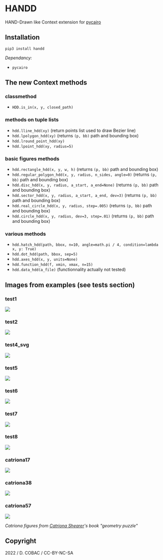 # HANDD

HAND-Drawn like Context extension for [pycairo](https://pycairo.readthedocs.io/)

## Installation

`pip3 install handd`

_Dependancy:_

- `pycairo`


## The new Context methods

### classmethod

- `HDD.is_in(x, y, closed_path)`

### methods on tuple lists

- `hdd.lline_hdd(xy)` (return points list used to draw Bezier line)
- `hdd.lpolygon_hdd(xy)` (returns `(p, bb)` path and bounding box)
- `hdd.lround_point_hdd(xy)`
- `hdd.lpoint_hdd(xy, radius=5)`

### basic figures methods

- `hdd.rectangle_hdd(x, y, w, h)` (returns `(p, bb)` path and bounding box)
- `hdd.regular_polygon_hdd(x, y, radius, n_sides, angle=0)` (returns `(p, bb)` path and bounding box)
- `hdd.disc_hdd(x, y, radius, a_start, a_end=None)` (returns `(p, bb)` path and bounding box)
- `hdd.sector_hdd(x, y, radius, a_start, a_end, dev=3)` (returns `(p, bb)` path and bounding box)
- `hdd.real_circle_hdd(x, y, radius, step=.005)` (returns `(p, bb)` path and bounding box)
- `hdd.circle_hdd(x, y, radius, dev=3, step=.01)` (returns `(p, bb)` path and bounding box)

### various methods

- `hdd.hatch_hdd(path, bbox, n=10, angle=math.pi / 4, condition=lambda x, y: True)`
- `hdd.dot_hdd(path, bbox, sep=5)`
- `hdd.axes_hdd(x, y, units=None)`
- `hdd.function_hdd(f, xmin, xmax, n=15)`
- `hdd.data_hdd(a_file)` (functionnality actually not tested)

## Images from examples (see tests section)

### test1
![](https://github.com/cobacdavid/handd/blob/master/tests/test1.png?raw=true)

### test2
![](https://github.com/cobacdavid/handd/blob/master/tests/test2.png?raw=true)

### test4_svg
![](https://raw.githubusercontent.com/cobacdavid/handd/1ca655088d3bc009c79651ca81ec72daa359f5eb/tests/test4_svg.svg)

### test5
![](https://github.com/cobacdavid/handd/blob/master/tests/test5.png?raw=true)

### test6
![](https://github.com/cobacdavid/handd/blob/master/tests/test6.png?raw=true)

### test7
![](https://github.com/cobacdavid/handd/blob/master/tests/test7.png?raw=true)

### test8
![](https://github.com/cobacdavid/handd/blob/master/tests/test8.png?raw=true)


### catriona17
![](https://github.com/cobacdavid/handd/blob/master/tests/catriona17.png?raw=true)

### catriona38
![](https://github.com/cobacdavid/handd/blob/master/tests/catriona38.png?raw=true)

### catriona57
![](https://github.com/cobacdavid/handd/blob/master/tests/catriona57.png?raw=true)

_Catriona figures from [Catriona Shearer](https://twitter.com/Cshearer41)'s book "geometry puzzle"_




## Copyright

2022 / D. COBAC / CC-BY-NC-SA
